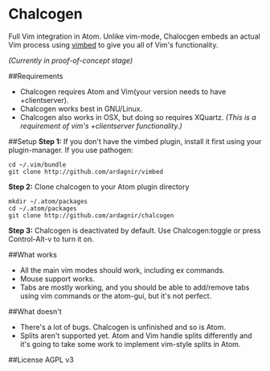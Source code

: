 Chalcogen
===========

Full Vim integration in Atom. Unlike vim-mode, Chalocgen embeds an actual Vim process using [vimbed](https://github.com/ardagnir/vimbed) to give you all of Vim's functionality.

*(Currently in proof-of-concept stage)*

##Requirements
- Chalcogen requires Atom and Vim(your version needs to have +clientserver).
- Chalcogen works best in GNU/Linux.
- Chalcogen also works in OSX, but doing so requires XQuartz. *(This is a requirement of vim's +clientserver functionality.)*

##Setup
**Step 1:** If you don't have the vimbed plugin, install it first using your plugin-manager. If you use pathogen:

    cd ~/.vim/bundle
    git clone http://github.com/ardagnir/vimbed

**Step 2:** Clone chalcogen to your Atom plugin directory

    mkdir ~/.atom/packages
    cd ~/.atom/packages
    git clone http://github.com/ardagnir/chalcogen

**Step 3:** Chalcogen is deactivated by default. Use Chalcogen:toggle or press Control-Alt-v to turn it on.

##What works
- All the main vim modes should work, including ex commands.
- Mouse support works.
- Tabs are mostly working, and you should be able to add/remove tabs using vim commands or the atom-gui, but it's not perfect.

##What doesn't
- There's a lot of bugs. Chalcogen is unfinished and so is Atom.
- Splits aren't supported yet. Atom and Vim handle splits differently and it's going to take some work to implement vim-style splits in Atom.

##License
AGPL v3
